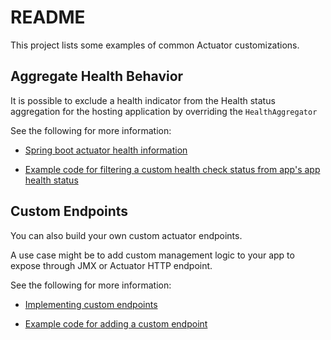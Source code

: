 # README

This project lists some examples of common Actuator
customizations.

## Aggregate Health Behavior

It is possible to exclude a health indicator from the
Health status aggregation for the hosting application
by overriding the `HealthAggregator`

See the following for more information:

-   [Spring boot actuator health information](https://docs.spring.io/spring-boot/docs/current/reference/html/production-ready-endpoints.html#production-ready-health)

-   [Example code for filtering a custom health check status from app's app health status](./actuator-health-aggregator)

## Custom Endpoints

You can also build your own custom actuator endpoints.

A use case might be to add custom management logic to your app to expose through JMX or Actuator HTTP endpoint.

See the following for more information:

-   [Implementing custom endpoints](https://docs.spring.io/spring-boot/docs/current/reference/html/production-ready-endpoints.html#production-ready-endpoints-custom)

-   [Example code for adding a custom endpoint](./actuator-custom-endpoint)
